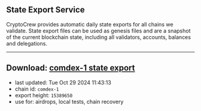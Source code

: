 ## State Export Service
CryptoCrew provides automatic daily state exports for all chains we validate. State export files can be used as genesis files and are a snapshot of the current blockchain state, including all validators, accounts, balances and delegations.

---
**Download: [comdex-1 state export](https://dl-eu2.ccvalidators.com/SERVICE/comdex/comdex-1_export_15389650.json)**
---

- last updated: Tue Oct 29 2024 11:43:13
- chain id: `comdex-1`
- export height: `15389650`
- use for: airdrops, local tests, chain recovery
